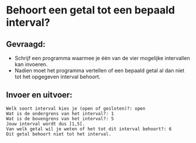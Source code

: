 # Behoort een getal tot een bepaald interval?

## Gevraagd:

* Schrijf een programma waarmee je één van de vier mogelijke intervallen kan invoeren.
* Nadien moet het programma vertellen of een bepaald getal al dan niet tot het opgegeven interval behoort.

## Invoer en uitvoer:
```
Welk soort interval kies je (open of gesloten)?: open
Wat is de ondergrens van het interval?: 1
Wat is de bovengrens van het interval?: 5
Jouw interval wordt dus ]1,5[.
Van welk getal wil je weten of het tot dit interval behoort?: 6
Dit getal behoort niet tot het interval.

```
